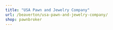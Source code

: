 ```yaml
---
title: "USA Pawn and Jewelry Company"
url: /beaverton/usa-pawn-and-jewelry-company/
shop: pawnbroker
---
```

